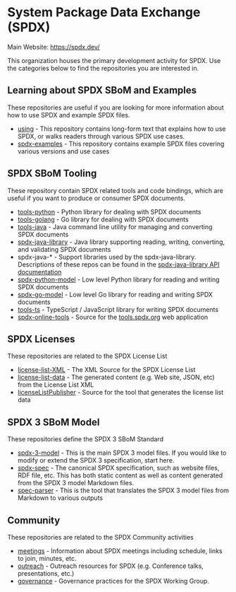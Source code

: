 # System Package Data Exchange (SPDX)

Main Website: https://spdx.dev/

This organization houses the primary development activity for SPDX. Use the
categories below to find the repositories you are interested in.

## Learning about SPDX SBoM and Examples

These repositories are useful if you are looking for more information about how
to use SPDX and example SPDX files.

 * [using](https://github.com/spdx/using) - This repository contains long-form
   text that explains how to use SPDX, or walks readers through various SPDX
   use cases.
 * [spdx-examples](https://github.com/spdx/spdx-examples) - This repository
   contains example SPDX files covering various versions and use cases

## SPDX SBoM Tooling

These repository contain SPDX related tools and code bindings, which are useful
if you want to produce or consumer SPDX documents.

 * [tools-python](https://github.com/spdx/tools-python) - Python library for
   dealing with SPDX documents
 * [tools-golang](https://github.com/spdx/tools-golang) - Go library for
   dealing with SPDX documents
 * [tools-java](https://github.com/spdx/tools-java) - Java command line utility for managing
   and converting SPDX documents
 * [spdx-java-library](https://github.com/spdx/spdx-java-library) - Java library supporting
   reading, writing, converting, and validating SPDX documents
 * spdx-java-* - Support libraries used by the spdx-java-library.
   Descriptions of these repos can be found in the
   [spdx-java-library API documentation](https://github.com/spdx/spdx-java-library?tab=readme-ov-file#api-documentation)
 * [spdx-python-model](https://github.com/spdx/spdx-python-model) - Low level
   Python library for reading and writing SPDX documents
 * [spdx-go-model](https://github.com/spdx/spdx-go-model) - Low level Go
   library for reading and writing SPDX documents
 * [tools-ts](https://github.com/spdx/tools-ts) - TypeScript / JavaScript library for writing SPDX documents
 * [spdx-online-tools](https://github.com/spdx/spdx-online-tools) - Source for the [tools.spdx.org](https://tools.spdx.org/app/)
   web application

## SPDX Licenses

These repositories are related to the SPDX License List

 * [license-list-XML](https://github.com/spdx/license-list-XML) - The XML
   Source for the SPDX License List
 * [license-list-data](https://github.com/spdx/license-list-data) - The
   generated content (e.g. Web site, JSON, etc) from the License List XML
 * [licenseListPublisher](https://github.com/spdx/LicenseListPublisher) - Source for the tool that generates the license list data

## SPDX 3 SBoM Model

These repositories define the SPDX 3 SBoM Standard

 * [spdx-3-model](https://github.com/spdx/spdx-3-model) - This is the main SPDX
   3 model files. If you would like to modify or extend the SPDX 3
   specification, start here.
 * [spdx-spec](https://github.com/spdx/spdx-spec) - The canonical SPDX
   specification, such as website files, RDF file, etc. This has both static
   content as well as content generated from the SPDX 3 model Markdown files.
 * [spec-parser](https://github.com/spdx/spec-parser) - This is the tool that
   translates the SPDX 3 model files from Markdown to various outputs

## Community

These repositories are related to the SPDX Community activities

 * [meetings](https://github.com/spdx/meetings) - Information about SPDX
   meetings including schedule, links to join, minutes, etc.
 * [outreach](https://github.com/spdx/outreach) - Outreach resources for SPDX
   (e.g. Conference talks, presentations, etc.)
 * [governance](https://github.com/spdx/governance) - Governance practices for the SPDX Working Group.
